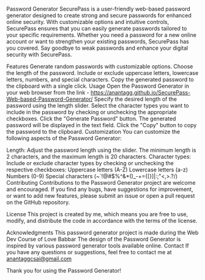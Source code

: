Password Generator
SecurePass is a user-friendly web-based password generator designed to create strong and secure passwords for enhanced online security. With customizable options and intuitive controls, SecurePass ensures that you can easily generate passwords tailored to your specific requirements. Whether you need a password for a new online account or want to strengthen your existing passwords, SecurePass has you covered. Say goodbye to weak passwords and enhance your digital security with SecurePass.

Features
Generate random passwords with customizable options.
Choose the length of the password.
Include or exclude uppercase letters, lowercase letters, numbers, and special characters.
Copy the generated password to the clipboard with a single click.
Usage
Open the Password Generator in your web browser from the link - https://anantagg.github.io/SecurePass-Web-based-Password-Generator/
Specify the desired length of the password using the length slider.
Select the character types you want to include in the password by checking or unchecking the appropriate checkboxes.
Click the "Generate Password" button.
The generated password will be displayed in the text field.
Click the "Copy" button to copy the password to the clipboard.
Customization
You can customize the following aspects of the Password Generator:

Length: Adjust the password length using the slider. The minimum length is 2 characters, and the maximum length is 20 characters.
Character types: Include or exclude character types by checking or unchecking the respective checkboxes:
Uppercase letters (A-Z)
Lowercase letters (a-z)
Numbers (0-9)
Special characters (~`!@#$%^&*()_-+={[}]|:;"<,>.?/)
Contributing
Contributions to the Password Generator project are welcome and encouraged. If you find any bugs, have suggestions for improvement, or want to add new features, please submit an issue or open a pull request on the GitHub repository.

License
This project is created by me, which means you are free to use, modify, and distribute the code in accordance with the terms of the license.

Acknowledgments
This password generator project is made during the Web Dev Course of Love Babbar
The design of the Password Generator is inspired by various password generator tools available online.
Contact
If you have any questions or suggestions, feel free to contact me at anantaggcsai@gmail.com

Thank you for using the Password Generator!
